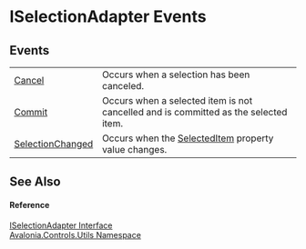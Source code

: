 # ISelectionAdapter Events




## Events
<table>
<tr>
<td><a href="E_Avalonia_Controls_Utils_ISelectionAdapter_Cancel">Cancel</a></td>
<td>Occurs when a selection has been canceled.</td>
</tr>
<tr>
<td><a href="E_Avalonia_Controls_Utils_ISelectionAdapter_Commit">Commit</a></td>
<td>Occurs when a selected item is not cancelled and is committed as the selected item.</td>
</tr>
<tr>
<td><a href="E_Avalonia_Controls_Utils_ISelectionAdapter_SelectionChanged">SelectionChanged</a></td>
<td>Occurs when the <a href="P_Avalonia_Controls_Utils_ISelectionAdapter_SelectedItem">SelectedItem</a> property value changes.</td>
</tr>
</table>

## See Also


#### Reference
<a href="T_Avalonia_Controls_Utils_ISelectionAdapter">ISelectionAdapter Interface</a>  
<a href="N_Avalonia_Controls_Utils">Avalonia.Controls.Utils Namespace</a>  
